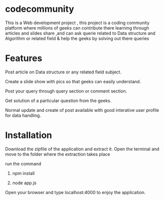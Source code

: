# codecommunity

This is a Web development project , this project is a coding community platform where millions of geeks can contribute there learning through articles and slides share ,and can ask querie related to Data structure and Algorithm or related field & help the geeks by solving out there queries

# Features
Post article on Data structure or any related field subject.

Create a slide show with pics so that geeks can easily understand.

Post your query through query section or comment section.

Get solution of a particular question from the geeks. 

Normal update and create of post available with good interative user profile for data handling.

# Installation
Download the zipfile of the application and extract it.
Open the terminal and move to the folder where the extraction takes place

run the command 

1. npm install

2. node app.js

Open your browser and type localhost:4000 to enjoy the application.

